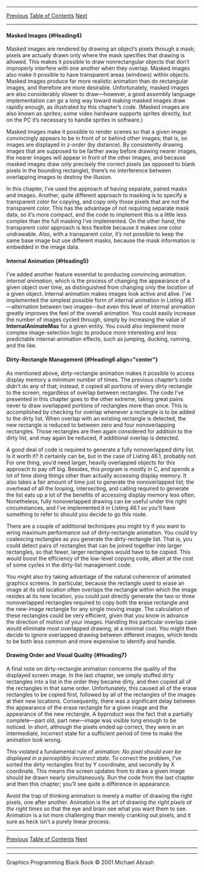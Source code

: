   ------------------------ --------------------------------- --------------------
  [Previous](46-02.html)   [Table of Contents](index.html)   [Next](47-01.html)
  ------------------------ --------------------------------- --------------------

#### Masked Images {#Heading4}

Masked images are rendered by drawing an object’s pixels through a mask;
pixels are actually drawn only where the mask specifies that drawing is
allowed. This makes it possible to draw nonrectangular objects that
don’t improperly interfere with one another when they overlap. Masked
images also make it possible to have transparent areas (windows) within
objects. Masked images produce far more realistic animation than do
rectangular images, and therefore are more desirable. Unfortunately,
masked images are also considerably slower to draw—however, a good
assembly language implementation can go a long way toward making masked
images draw rapidly enough, as illustrated by this chapter’s code.
(Masked images are also known as *sprites*; some video hardware supports
sprites directly, but on the PC it’s necessary to handle sprites in
software.)

Masked images make it possible to render scenes so that a given image
convincingly appears to be in front of or behind other images; that is,
so images are displayed in *z-order* (by distance). By consistently
drawing images that are supposed to be farther away before drawing
nearer images, the nearer images will appear in front of the other
images, and because masked images draw only precisely the correct pixels
(as opposed to blank pixels in the bounding rectangle), there’s no
interference between overlapping images to destroy the illusion.

In this chapter, I’ve used the approach of having separate, paired masks
and images. Another, quite different approach to masking is to specify a
transparent color for copying, and copy only those pixels that are not
the transparent color. This has the advantage of not requiring separate
mask data, so it’s more compact, and the code to implement this is a
little less complex than the full masking I’ve implemented. On the other
hand, the transparent color approach is less flexible because it makes
one color undrawable. Also, with a transparent color, it’s not possible
to keep the same base image but use different masks, because the mask
information is embedded in the image data.

#### Internal Animation {#Heading5}

I’ve added another feature essential to producing convincing animation:
*internal animation*, which is the process of changing the appearance of
a given object over time, as distinguished from changing only the
*location* of a given object. Internal animation makes images look
active and alive. I’ve implemented the simplest possible form of
internal animation in Listing 46.1—alternation between two images—but
even this level of internal animation greatly improves the feel of the
overall animation. You could easily increase the number of images cycled
through, simply by increasing the value of **InternalAnimateMax** for a
given entity. You could also implement more complex image-selection
logic to produce more interesting and less predictable
internal-animation effects, such as jumping, ducking, running, and the
like.

#### Dirty-Rectangle Management {#Heading6 align="center"}

As mentioned above, dirty-rectangle animation makes it possible to
access display memory a minimum number of times. The previous chapter’s
code didn’t do any of that; instead, it copied all portions of every
dirty rectangle to the screen, regardless of overlap between rectangles.
The code I’ve presented in this chapter goes to the other extreme,
taking great pains never to draw overlapped portions of rectangles more
than once. This is accomplished by checking for overlap whenever a
rectangle is to be added to the dirty list. When overlap with an
existing rectangle is detected, the new rectangle is reduced to between
zero and four nonoverlapping rectangles. Those rectangles are then again
considered for addition to the dirty list, and may again be reduced, if
additional overlap is detected.

A good deal of code is required to generate a fully nonoverlapped dirty
list. Is it worth it? It certainly can be, but in the case of Listing
46.1, probably not. For one thing, you’d need larger, heavily overlapped
objects for this approach to pay off big. Besides, this program is
mostly in C, and spends a lot of time doing things other than actually
accessing display memory. It also takes a fair amount of time just to
generate the nonoverlapped list; the overhead of all the looping,
intersecting, and calling required to generate the list eats up a lot of
the benefits of accessing display memory less often. Nonetheless, fully
nonoverlapped drawing can be useful under the right circumstances, and
I’ve implemented it in Listing 46.1 so you’ll have something to refer to
should you decide to go this route.

There are a couple of additional techniques you might try if you want to
wring maximum performance out of dirty-rectangle animation. You could
try coalescing rectangles as you generate the dirty-rectangle list. That
is, you could detect pairs of rectangles that can be joined together
into larger rectangles, so that fewer, larger rectangles would have to
be copied. This would boost the efficiency of the low-level copying
code, albeit at the cost of some cycles in the dirty-list management
code.

You might also try taking advantage of the natural coherence of animated
graphics screens. In particular, because the rectangle used to erase an
image at its old location often overlaps the rectangle within which the
image resides at its new location, you could just directly generate the
two or three nonoverlapped rectangles required to copy both the erase
rectangle and the new-image rectangle for any single moving image. The
calculation of these rectangles could be very efficient, given that you
know in advance the direction of motion of your images. Handling this
particular overlap case would eliminate most overlapped drawing, at a
minimal cost. You might then decide to ignore overlapped drawing between
different images, which tends to be both less common and more expensive
to identify and handle.

#### Drawing Order and Visual Quality {#Heading7}

A final note on dirty-rectangle animation concerns the quality of the
displayed screen image. In the last chapter, we simply stuffed dirty
rectangles into a list in the order they became dirty, and then copied
all of the rectangles in that same order. Unfortunately, this caused all
of the erase rectangles to be copied first, followed by all of the
rectangles of the images at their new locations. Consequently, there was
a significant delay between the appearance of the erase rectangle for a
given image and the appearance of the new rectangle. A byproduct was the
fact that a partially complete—part old, part new—image was visible long
enough to be noticed. In short, although the pixels ended up correct,
they were in an intermediate, incorrect state for a sufficient period of
time to make the animation look wrong.

This violated a fundamental rule of animation: *No pixel should ever be
displayed in a perceptibly incorrect state*. To correct the problem,
I’ve sorted the dirty rectangles first by Y coordinate, and secondly by
X coordinate. This means the screen updates from to draw a given image
should be drawn nearly simultaneously. Run the code from the last
chapter and then this chapter; you’ll see quite a difference in
appearance.

Avoid the trap of thinking animation is merely a matter of drawing the
right pixels, one after another. Animation is the art of drawing *the
right pixels at the right times* so that the eye and brain see what you
want them to see. Animation is a lot more challenging than merely
cranking out pixels, and it sure as heck isn’t a purely linear process.

  ------------------------ --------------------------------- --------------------
  [Previous](46-02.html)   [Table of Contents](index.html)   [Next](47-01.html)
  ------------------------ --------------------------------- --------------------

* * * * *

Graphics Programming Black Book © 2001 Michael Abrash
